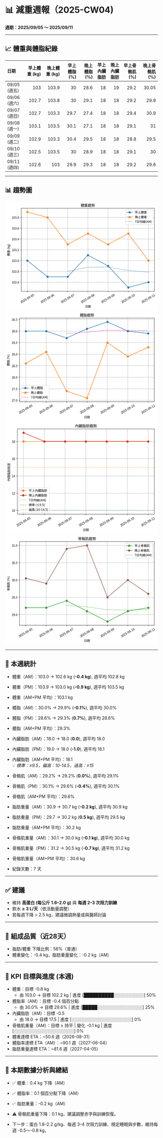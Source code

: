 # 📊 減重週報（2025-CW04)

**週期：2025/09/05 ～ 2025/09/11**  

---

## 📈 體重與體脂紀錄

| 日期         |   早上體重 (kg) |   晚上體重 (kg) |   早上體脂 (%) |   晚上體脂 (%) |   早上內臟脂肪 |   晚上內臟脂肪 |   早上骨骼肌 (%) |   晚上骨骼肌 (%) |
|:-------------|----------------:|----------------:|---------------:|---------------:|---------------:|---------------:|-----------------:|-----------------:|
| 09/05 (週五) |           103   |           103.9 |           30   |           28.6 |             18 |             19 |             29.2 |            30.05 |
| 09/06 (週六) |           102.7 |           103.8 |           30   |           29.1 |             18 |             18 |             29.2 |            29.9  |
| 09/07 (週日) |           102.7 |           103.3 |           29.7 |           27.4 |             18 |             18 |             29.4 |            30.9  |
| 09/08 (週一) |           103.1 |           103.5 |           30.1 |           27.1 |             18 |             18 |             29.1 |            31    |
| 09/09 (週二) |           102.9 |           103.3 |           30.4 |           29.5 |             18 |             18 |             28.8 |            29.5  |
| 09/10 (週三) |           102.5 |           103.5 |           30   |           28.9 |             18 |             18 |             29.1 |            30    |
| 09/11 (週四) |           102.6 |           103   |           29.9 |           29.3 |             18 |             18 |             29.2 |            29.6  |

---

## 📊 趨勢圖

![體重趨勢](2025-CW04_weight_trend.png)
![體脂率趨勢](2025-CW04_bodyfat_trend.png)
![內臟脂肪趨勢](2025-CW04_visceral_fat_trend.png)
![骨骼肌趨勢](2025-CW04_muscle_trend.png)

---

## 📌 本週統計

- 體重（AM）：103.0 → 102.6 kg  (**-0.4 kg**), 週平均 102.8 kg  
- 體重（PM）：103.9 → 103.0 kg  (**-0.9 kg**), 週平均 103.5 kg  
- 體重（AM+PM 平均）：103.1 kg  

- 體脂（AM）：30.0% → 29.9%  (**-0.1%**), 週平均 30.0%  
- 體脂（PM）：28.6% → 29.3%  (**0.7%**), 週平均 28.6%  
- 體脂（AM+PM 平均）：29.3%  

- 內臟脂肪（AM）：18.0 → 18.0  (**0.0**), 週平均 18.0  
- 內臟脂肪（PM）：19.0 → 18.0  (**-1.0**), 週平均 18.1  
- 內臟脂肪（AM+PM 平均）：18.1  
  💡 *標準：≤9.5，偏高：10-14.5，過高：≥15*  

- 骨骼肌（AM）：29.2% → 29.2%  (**0.0%**), 週平均 29.1%  
- 骨骼肌（PM）：30.1% → 29.6%  (**-0.4%**), 週平均 30.1%  
- 骨骼肌（AM+PM 平均）：29.6%  

- 脂肪重量（AM）：30.9 → 30.7 kg  (**-0.2 kg**), 週平均 30.9 kg  
- 脂肪重量（PM）：29.7 → 30.2 kg  (**0.5 kg**), 週平均 29.5 kg  
- 脂肪重量（AM+PM 平均）：30.2 kg  

- 骨骼肌重量（AM）：30.1 → 30.0 kg  (**-0.1 kg**), 週平均 30.0 kg  
- 骨骼肌重量（PM）：31.2 → 30.5 kg  (**-0.7 kg**), 週平均 31.2 kg  
- 骨骼肌重量（AM+PM 平均）：30.6 kg  

- 紀錄天數：7 天

---

## ✅ 建議
- 維持 **高蛋白 (每公斤 1.6–2.0 g)** 與 **每週 2–3 次阻力訓練**  
- 飲水 **≥ 3 L/天**（依活動量調整）  
- 若每週下降 > 2.5 kg，建議微調熱量或與醫師討論  

---

## 🧪 組成品質（近28天）

- 脂肪/體重 下降比例：56%（普通）  
- 體重變化：-0.4 kg，脂肪重量變化：-0.2 kg（AM）  

---

## 🎯 KPI 目標與進度 (本週)

- 體重：目標 -0.8 kg  
  - 由 103.0 → 目標 102.2 kg  | 進度 [██████████░░░░░░░░░░] 50%  
- 體脂率（AM）：目標 -0.4 個百分點  
  - 由 30.0% → 目標 29.6%  | 進度 [█████░░░░░░░░░░░░░░░] 25%  
- 內臟脂肪（AM）：目標 -0.5  
  - 由 18.0 → 目標 17.5  | 進度 [░░░░░░░░░░░░░░░░░░░░] 0%  
- 骨骼肌重量（AM）：目標 ≥ 持平  | 變化 -0.1 kg  | 進度 [░░░░░░░░░░░░░░░░░░░░] 0%  
- 體重達標 ETA：~50.6 週（2026-08-31）  
- 體脂率達標 ETA（AM）：~90.1 週（2027-06-04）  
- 脂肪重量達標 ETA：~81.6 週（2027-04-05）  

---

## 🧠 本期數據分析與總結

- ✅ 體重：0.4 kg 下降（AM）
- ✅ 體脂率：0.1 個百分點下降（AM）
- ✅ 脂肪重量：-0.2 kg（AM）
- ⚠️ 骨骼肌重量下降：0.1 kg，建議調整赤字與訓練恢復。

- 下一步：蛋白 1.8–2.2 g/kg、每週 3–4 次阻力訓練、穩定睡眠與步數，維持每週 -0.5～-0.8 kg。
